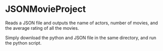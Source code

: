 # JSONMovieProject
Reads a JSON file and outputs the name of actors, number of movies, and the average rating of all the movies.

Simply download the python and JSON file in the same directory, and run the python script.
